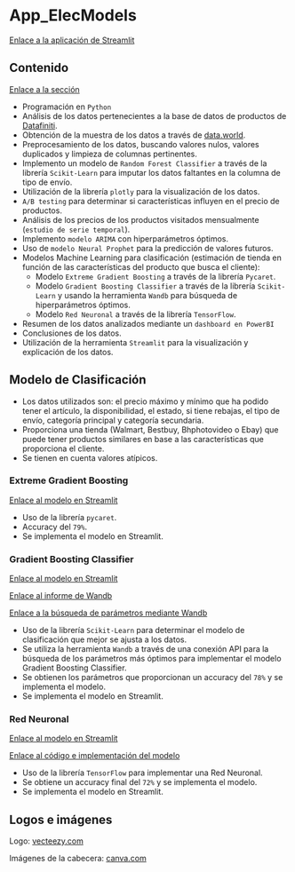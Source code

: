 # App_ElecModels

[Enlace a la aplicación de Streamlit](https://electronics.streamlit.app/)

## Contenido

[Enlace a la sección](https://github.com/AlbaBoga/DataAnalyticsPorfolio/tree/main/Project_ElectronicProducts)

* Programación en `Python`
* Análisis de los datos pertenecientes a la base de datos de productos de [Datafiniti](https://www.datafiniti.co/).
* Obtención de la muestra de los datos a través de [data.world](https://data.world/datafiniti/electronic-products-and-pricing-data).
* Preprocesamiento de los datos, buscando valores nulos, valores duplicados y limpieza de columnas pertinentes.
* Implemento un modelo de `Random Forest Classifier` a través de la librería `Scikit-Learn` para imputar los datos faltantes en la columna de tipo de envío.
* Utilización de la librería `plotly` para la visualización de los datos.
* `A/B testing` para determinar si características influyen en el precio de productos.
* Análisis de los precios de los productos visitados mensualmente (`estudio de serie temporal`).
* Implemento `modelo ARIMA` con hiperparámetros óptimos.
* Uso de `modelo Neural Prophet` para la predicción de valores futuros.
* Modelos Machine Learning para clasificación (estimación de tienda en función de las características del producto que busca el cliente):
  * Modelo `Extreme Gradient Boosting` a través de la librería `Pycaret`.
  * Modelo `Gradient Boosting Classifier` a través de la librería `Scikit-Learn` y usando la herramienta `Wandb` para búsqueda de hiperparámetros óptimos.
  * Modelo `Red Neuronal` a través de la librería `TensorFlow`.
* Resumen de los datos analizados mediante un `dashboard en PowerBI`
* Conclusiones de los datos.
* Utilización de la herramienta `Streamlit` para la visualización y explicación de los datos.

## Modelo de Clasificación

* Los datos utilizados son: el precio máximo y mínimo que ha podido tener el artículo, la disponibilidad, el estado, si tiene rebajas, el tipo de envío, categoría principal y categoría secundaria.
* Proporciona una tienda (Walmart, Bestbuy, Bhphotovideo o Ebay) que puede tener productos similares en base a las características que proporciona el cliente.
* Se tienen en cuenta valores atípicos.

### Extreme Gradient Boosting

[Enlace al modelo en Streamlit](https://electronicsmodels.streamlit.app/Pycaret_Extreme_Gradient_Boosting)

* Uso de la librería `pycaret`.
* Accuracy del `79%`.
* Se implementa el modelo en Streamlit.

### Gradient Boosting Classifier

[Enlace al modelo en Streamlit](https://electronicsmodels.streamlit.app/Gradient_Boostring_Classifier)

[Enlace al informe de Wandb](https://wandb.ai/alba-m-boga/project_digital4/reports/Modelo-de-clasificaci-n-de-tiendas--Vmlldzo0ODg2ODg4)

[Enlace a la búsqueda de parámetros mediante Wandb](https://github.com/AlbaBoga/DataAnalyticsPorfolio/blob/main/Project_ElectronicProducts/Project_digital_wandb.ipynb)

* Uso de la librería `Scikit-Learn` para determinar el modelo de clasificación que mejor se ajusta a los datos.
* Se utiliza la herramienta `Wandb` a través de una conexión API para la búsqueda de los parámetros más óptimos para implementar el modelo Gradient Boosting Classifier.
* Se obtienen los parámetros que proporcionan un accuracy del `78%` y se implementa el modelo.
* Se implementa el modelo en Streamlit.

### Red Neuronal

[Enlace al modelo en Streamlit](https://electronicsmodels.streamlit.app/Red_Neuronal)

[Enlace al código e implementación del modelo](https://github.com/AlbaBoga/DataAnalyticsPorfolio/blob/main/Project_ElectronicProducts/tensorflowdigital_class.ipynb)

* Uso de la librería `TensorFlow` para implementar una Red Neuronal.
* Se obtiene un accuracy final del `72%` y se implementa el modelo.
* Se implementa el modelo en Streamlit.

## Logos e imágenes

Logo: [vecteezy.com](https://www.vecteezy.com/)

Imágenes de la cabecera: [canva.com](https://www.canva.com/)
